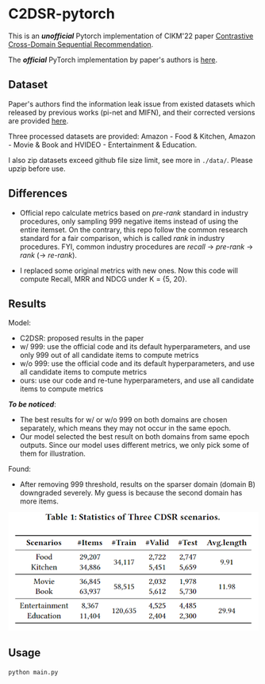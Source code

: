 # C2DSR-pytorch

This is an ***unofficial*** Pytorch implementation of CIKM'22 paper [Contrastive Cross-Domain Sequential Recommendation](https://dl.acm.org/doi/abs/10.1145/3511808.3557262).

The ***official*** PyTorch implementation by paper's authors is [here](https://github.com/cjx96/C2DSR).


## Dataset

Paper's authors find the information leak issue from existed datasets which released by previous works  (pi-net and MIFN), and their corrected versions are provided [here](https://drive.google.com/drive/folders/1xpnp6tH56xz8PF_xuTi9exEptmcvlAVU?usp=sharing).

Three processed datasets are provided: Amazon - Food & Kitchen, Amazon - Movie & Book and HVIDEO - Entertainment & Education.

I also zip datasets exceed github file size limit, see more in `./data/`. Please upzip before use.


## Differences

- Official repo calculate metrics based on *pre-rank* standard in industry procedures, only sampling 999 negative items instead of using the entire itemset. On the contrary, this repo follow the common research standard for a fair comparison, which is called *rank* in industry procedures. FYI, common industry procedures are *recall* -> *pre-rank* -> *rank* (-> *re-rank*).

- I replaced some original metrics with new ones. Now this code will compute Recall, MRR and NDCG under K = {5, 20}.

## Results

Model:
- C2DSR: proposed results in the paper
- w/ 999: use the official code and its default hyperparameters, and use only 999 out of all candidate items to compute metrics
- w/o 999: use the official code and its default hyperparameters, and use all candidate items to compute metrics
- ours: use our code and re-tune hyperparameters, and use all candidate items to compute metrics

***To be noticed***: 
- The best results for w/ or w/o 999 on both domains are chosen separately, which means they may not occur in the same epoch.
- Our model selected the best result on both domains from same epoch outputs. Since our model uses different metrics, we only pick some of them for illustration.

<!--
|  Model  |  Data   |   A    |        |         |         |        |        |        |        |   B    |        |         |         |        |        |        |        |
|:-------:|:-------:|:------:|:------:|:-------:|:-------:|:------:|:------:|:------:|:------:|:------:|:------:|:-------:|:-------:|:------:|:------:|:------:|:------:|
|         |         |  mrr   | ndcg@5 | ndcg@10 | ndcg@20 |  hr@1  |  hr@5  | hr@10  | hr@20  |  mrr   | ndcg@5 | ndcg@10 | ndcg@20 |  hr@1  |  hr@5  | hr@10  | hr@20  |    
|  C2DSR  | Foo-Kit | 0.0891 | 0.0865 | 0.0971  |         | 0.0584 | 0.1124 | 0.1454 |        | 0.0465 | 0.0416 | 0.0494  |         | 0.0251 | 0.0574 | 0.0818 |        |
| w/ 999  | Foo-Kit | 0.0931 | 0.0911 | 0.0996  |         | 0.0622 | 0.0996 | 0.1427 |        | 0.0407 | 0.0357 | 0.0436  |         | 0.0199 | 0.0514 | 0.0761 |        |
| w/o 999 | Foo-Kit | 0.0254 | 0.0243 | 0.0282  |         | 0.0160 | 0.0323 | 0.0444 |        | 0.0090 | 0.0083 | 0.0093  |         | 0.0061 | 0.0104 | 0.0136 |        |
|  ours   | Foo-Kit |        | 0.0655 |         | 0.0818  |        | 0.0841 |        | 0.1420 |        | 0.0146 | 0.0202  |         |        | 0.0198 |        | 0.0202 |
-->

Found:
- After removing 999 threshold, results on the sparser domain (domain B) downgraded severely. My guess is because the second domain has more items.

![](img\data.png)


## Usage

```shell
python main.py 
```
